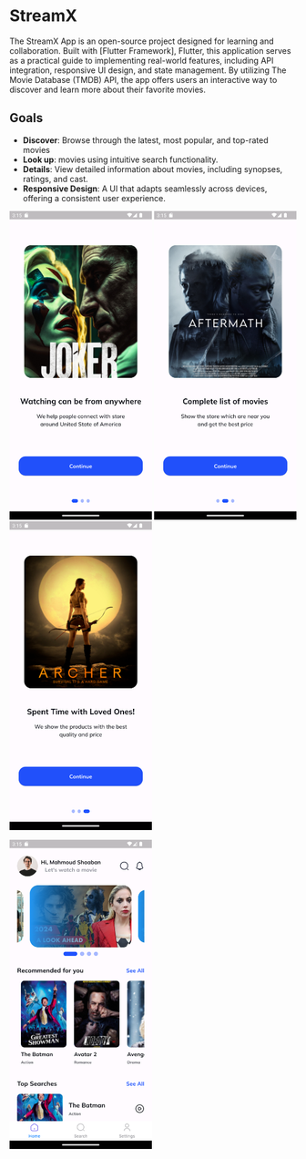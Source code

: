 # StreamX

The StreamX App is an open-source project designed for learning and collaboration. Built with [Flutter Framework], Flutter, this application serves as a practical guide to implementing real-world features, including API integration, responsive UI design, and state management. By utilizing The Movie Database (TMDB) API, the app offers users an interactive way to discover and learn more about their favorite movies.

## Goals

- **Discover**: Browse through the latest, most popular, and top-rated movies
- **Look up**: movies using intuitive search functionality.
- **Details**: View detailed information about movies, including synopses, ratings, and cast.
- **Responsive Design**: A UI that adapts seamlessly across devices, offering a consistent user experience.


<p float="center">
  <img src="screenshots\Screenshot_1.png" width="250" />
    <img src="screenshots\Screenshot_2.png" width="250" />
   <img src="screenshots\Screenshot_3.png" width="250" />
</p>


<p float="center">
  <img src="screenshots\Screenshot_4.png" width="250" />
</p>

